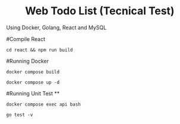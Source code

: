 <h1 align="center">Web Todo List (Tecnical Test)</h1>
Using Docker, Golang, React and MySQL

#Compile React
```
cd react && npm run build
```

#Running Docker
```
docker compose build
```

```
docker compose up -d
```

#Running Unit Test ** 
```
docker compose exec api bash
```
```
go test -v
```



